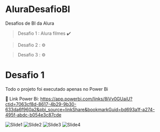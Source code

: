 # AluraDesafioBI
Desafios de BI da Alura
> Desafio 1 : Alura filmes ✔️

> Desafio 2 : ⚙️

> Desafio 3 : ⚙️

# Desafio 1
Todo o projeto foi executado apenas no Power Bi

🔗 Link Power Bi: https://app.powerbi.com/links/8iVv0GUaiU?ctid=7063cf8d-8617-4b29-9b30-633da6f960a2&pbi_source=linkShare&bookmarkGuid=bd693a1f-a274-495f-abdc-b054e3c87cde

![Slide1](https://user-images.githubusercontent.com/95436279/156580027-aade5b5a-b7d9-413f-84a5-9861e3090c24.JPG)
![Slide2](https://user-images.githubusercontent.com/95436279/156580019-c9196a4b-9804-459f-969f-217f626ac166.JPG)
![Slide3](https://user-images.githubusercontent.com/95436279/156580022-44f862ff-f466-4e4a-b78c-100277d54c41.JPG)
![Slide4](https://user-images.githubusercontent.com/95436279/156580024-34fb9640-9839-4a20-9ea8-8f0061735aaf.JPG)

